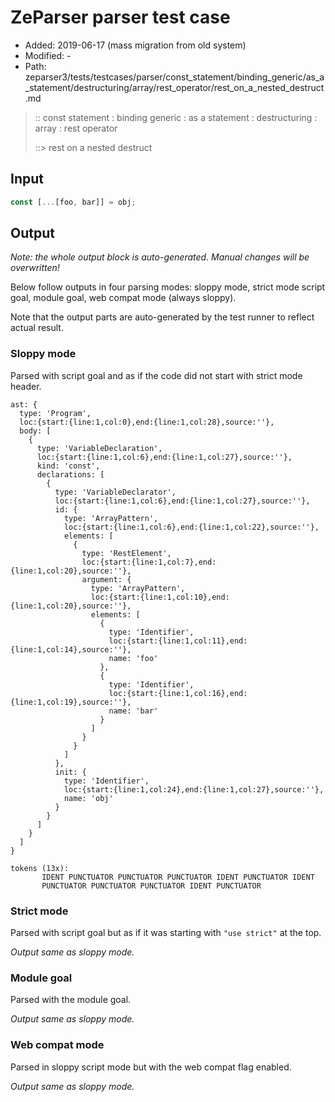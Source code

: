 # ZeParser parser test case

- Added: 2019-06-17 (mass migration from old system)
- Modified: -
- Path: zeparser3/tests/testcases/parser/const_statement/binding_generic/as_a_statement/destructuring/array/rest_operator/rest_on_a_nested_destruct.md

> :: const statement : binding generic : as a statement : destructuring : array : rest operator
>
> ::> rest on a nested destruct

## Input

`````js
const [...[foo, bar]] = obj;
`````

## Output

_Note: the whole output block is auto-generated. Manual changes will be overwritten!_

Below follow outputs in four parsing modes: sloppy mode, strict mode script goal, module goal, web compat mode (always sloppy).

Note that the output parts are auto-generated by the test runner to reflect actual result.

### Sloppy mode

Parsed with script goal and as if the code did not start with strict mode header.

`````
ast: {
  type: 'Program',
  loc:{start:{line:1,col:0},end:{line:1,col:28},source:''},
  body: [
    {
      type: 'VariableDeclaration',
      loc:{start:{line:1,col:6},end:{line:1,col:27},source:''},
      kind: 'const',
      declarations: [
        {
          type: 'VariableDeclarator',
          loc:{start:{line:1,col:6},end:{line:1,col:27},source:''},
          id: {
            type: 'ArrayPattern',
            loc:{start:{line:1,col:6},end:{line:1,col:22},source:''},
            elements: [
              {
                type: 'RestElement',
                loc:{start:{line:1,col:7},end:{line:1,col:20},source:''},
                argument: {
                  type: 'ArrayPattern',
                  loc:{start:{line:1,col:10},end:{line:1,col:20},source:''},
                  elements: [
                    {
                      type: 'Identifier',
                      loc:{start:{line:1,col:11},end:{line:1,col:14},source:''},
                      name: 'foo'
                    },
                    {
                      type: 'Identifier',
                      loc:{start:{line:1,col:16},end:{line:1,col:19},source:''},
                      name: 'bar'
                    }
                  ]
                }
              }
            ]
          },
          init: {
            type: 'Identifier',
            loc:{start:{line:1,col:24},end:{line:1,col:27},source:''},
            name: 'obj'
          }
        }
      ]
    }
  ]
}

tokens (13x):
       IDENT PUNCTUATOR PUNCTUATOR PUNCTUATOR IDENT PUNCTUATOR IDENT
       PUNCTUATOR PUNCTUATOR PUNCTUATOR IDENT PUNCTUATOR
`````

### Strict mode

Parsed with script goal but as if it was starting with `"use strict"` at the top.

_Output same as sloppy mode._

### Module goal

Parsed with the module goal.

_Output same as sloppy mode._

### Web compat mode

Parsed in sloppy script mode but with the web compat flag enabled.

_Output same as sloppy mode._
